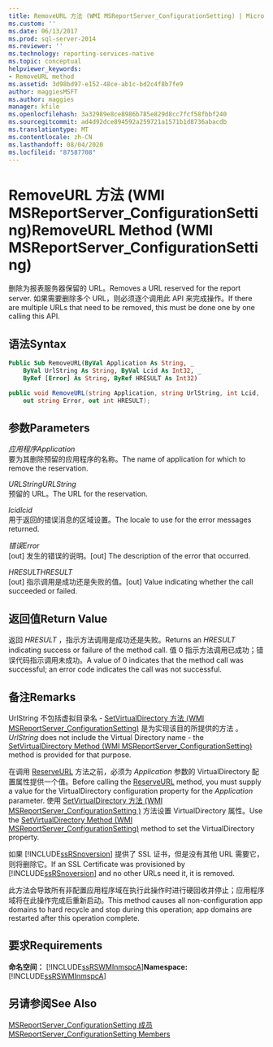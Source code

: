 ```yaml
---
title: RemoveURL 方法 (WMI MSReportServer_ConfigurationSetting) | Microsoft Docs
ms.custom: ''
ms.date: 06/13/2017
ms.prod: sql-server-2014
ms.reviewer: ''
ms.technology: reporting-services-native
ms.topic: conceptual
helpviewer_keywords:
- RemoveURL method
ms.assetid: 3d98bd97-e152-48ce-ab1c-bd2c4f8b7fe9
author: maggiesMSFT
ms.author: maggies
manager: kfile
ms.openlocfilehash: 3a32989e8ce8986b785e829d8cc7fcf58fbbf240
ms.sourcegitcommit: ad4d92dce894592a259721a1571b1d8736abacdb
ms.translationtype: MT
ms.contentlocale: zh-CN
ms.lasthandoff: 08/04/2020
ms.locfileid: "87587708"
---
```

# <a name="removeurl-method-wmi-msreportserver_configurationsetting"></a><span data-ttu-id="05cf6-102">RemoveURL 方法 (WMI MSReportServer_ConfigurationSetting)</span><span class="sxs-lookup"><span data-stu-id="05cf6-102">RemoveURL Method (WMI MSReportServer_ConfigurationSetting)</span></span>
  <span data-ttu-id="05cf6-103">删除为报表服务器保留的 URL。</span><span class="sxs-lookup"><span data-stu-id="05cf6-103">Removes a URL reserved for the report server.</span></span> <span data-ttu-id="05cf6-104">如果需要删除多个 URL，则必须逐个调用此 API 来完成操作。</span><span class="sxs-lookup"><span data-stu-id="05cf6-104">If there are multiple URLs that need to be removed, this must be done one by one calling this API.</span></span>  
  
## <a name="syntax"></a><span data-ttu-id="05cf6-105">语法</span><span class="sxs-lookup"><span data-stu-id="05cf6-105">Syntax</span></span>  
  
```vb  
Public Sub RemoveURL(ByVal Application As String, _  
    ByVal UrlString As String, ByVal Lcid As Int32, _  
    ByRef [Error] As String, ByRef HRESULT As Int32)  
```  
  
```csharp  
public void RemoveURL(string Application, string UrlString, int Lcid,   
    out string Error, out int HRESULT);  
```  
  
## <a name="parameters"></a><span data-ttu-id="05cf6-106">参数</span><span class="sxs-lookup"><span data-stu-id="05cf6-106">Parameters</span></span>  
 <span data-ttu-id="05cf6-107">*应用程序*</span><span class="sxs-lookup"><span data-stu-id="05cf6-107">*Application*</span></span>  
 <span data-ttu-id="05cf6-108">要为其删除预留的应用程序的名称。</span><span class="sxs-lookup"><span data-stu-id="05cf6-108">The name of application for which to remove the reservation.</span></span>  
  
 <span data-ttu-id="05cf6-109">*URLString*</span><span class="sxs-lookup"><span data-stu-id="05cf6-109">*URLString*</span></span>  
 <span data-ttu-id="05cf6-110">预留的 URL。</span><span class="sxs-lookup"><span data-stu-id="05cf6-110">The URL for the reservation.</span></span>  
  
 <span data-ttu-id="05cf6-111">*lcid*</span><span class="sxs-lookup"><span data-stu-id="05cf6-111">*lcid*</span></span>  
 <span data-ttu-id="05cf6-112">用于返回的错误消息的区域设置。</span><span class="sxs-lookup"><span data-stu-id="05cf6-112">The locale to use for the error messages returned.</span></span>  
  
 <span data-ttu-id="05cf6-113">*错误*</span><span class="sxs-lookup"><span data-stu-id="05cf6-113">*Error*</span></span>  
 <span data-ttu-id="05cf6-114">[out] 发生的错误的说明。</span><span class="sxs-lookup"><span data-stu-id="05cf6-114">[out] The description of the error that occurred.</span></span>  
  
 <span data-ttu-id="05cf6-115">*HRESULT*</span><span class="sxs-lookup"><span data-stu-id="05cf6-115">*HRESULT*</span></span>  
 <span data-ttu-id="05cf6-116">[out] 指示调用是成功还是失败的值。</span><span class="sxs-lookup"><span data-stu-id="05cf6-116">[out] Value indicating whether the call succeeded or failed.</span></span>  
  
## <a name="return-value"></a><span data-ttu-id="05cf6-117">返回值</span><span class="sxs-lookup"><span data-stu-id="05cf6-117">Return Value</span></span>  
 <span data-ttu-id="05cf6-118">返回 *HRESULT* ，指示方法调用是成功还是失败。</span><span class="sxs-lookup"><span data-stu-id="05cf6-118">Returns an *HRESULT* indicating success or failure of the method call.</span></span> <span data-ttu-id="05cf6-119">值 0 指示方法调用已成功；错误代码指示调用未成功。</span><span class="sxs-lookup"><span data-stu-id="05cf6-119">A value of 0 indicates that the method call was successful; an error code indicates the call was not successful.</span></span>  
  
## <a name="remarks"></a><span data-ttu-id="05cf6-120">备注</span><span class="sxs-lookup"><span data-stu-id="05cf6-120">Remarks</span></span>  
 <span data-ttu-id="05cf6-121">UrlString 不包括虚拟目录名 - [SetVirtualDirectory 方法 (WMI MSReportServer_ConfigurationSetting)](configurationsetting-method-setvirtualdirectory.md) 是为实现该目的所提供的方法  。</span><span class="sxs-lookup"><span data-stu-id="05cf6-121">*UrlString* does not include the Virtual Directory name - the [SetVirtualDirectory Method &#40;WMI MSReportServer_ConfigurationSetting&#41;](configurationsetting-method-setvirtualdirectory.md) method is provided for that purpose.</span></span>  
  
 <span data-ttu-id="05cf6-122">在调用 [ReserveURL](configurationsetting-method-reserveurl.md) 方法之前，必须为 *Application* 参数的 VirtualDirectory 配置属性提供一个值。</span><span class="sxs-lookup"><span data-stu-id="05cf6-122">Before calling the [ReserveURL](configurationsetting-method-reserveurl.md) method, you must supply a value for the VirtualDirectory configuration property for the *Application* parameter.</span></span> <span data-ttu-id="05cf6-123">使用 [SetVirtualDirectory 方法 (WMI MSReportServer_ConfigurationSetting )](configurationsetting-method-setvirtualdirectory.md) 方法设置 VirtualDirectory 属性。</span><span class="sxs-lookup"><span data-stu-id="05cf6-123">Use the [SetVirtualDirectory Method &#40;WMI MSReportServer_ConfigurationSetting&#41;](configurationsetting-method-setvirtualdirectory.md) method to set the VirtualDirectory property.</span></span>  
  
 <span data-ttu-id="05cf6-124">如果 [!INCLUDE[ssRSnoversion](../../includes/ssrsnoversion-md.md)] 提供了 SSL 证书，但是没有其他 URL 需要它，则将删除它。</span><span class="sxs-lookup"><span data-stu-id="05cf6-124">If an SSL Certificate was provisioned by [!INCLUDE[ssRSnoversion](../../includes/ssrsnoversion-md.md)] and no other URLs need it, it is removed.</span></span>  
  
 <span data-ttu-id="05cf6-125">此方法会导致所有非配置应用程序域在执行此操作时进行硬回收并停止；应用程序域将在此操作完成后重新启动。</span><span class="sxs-lookup"><span data-stu-id="05cf6-125">This method causes all non-configuration app domains to hard recycle and stop during this operation; app domains are restarted after this operation complete.</span></span>  
  
## <a name="requirements"></a><span data-ttu-id="05cf6-126">要求</span><span class="sxs-lookup"><span data-stu-id="05cf6-126">Requirements</span></span>  
 <span data-ttu-id="05cf6-127">**命名空间：** [!INCLUDE[ssRSWMInmspcA](../../includes/ssrswminmspca-md.md)]</span><span class="sxs-lookup"><span data-stu-id="05cf6-127">**Namespace:** [!INCLUDE[ssRSWMInmspcA](../../includes/ssrswminmspca-md.md)]</span></span>  
  
## <a name="see-also"></a><span data-ttu-id="05cf6-128">另请参阅</span><span class="sxs-lookup"><span data-stu-id="05cf6-128">See Also</span></span>  
 [<span data-ttu-id="05cf6-129">MSReportServer_ConfigurationSetting 成员</span><span class="sxs-lookup"><span data-stu-id="05cf6-129">MSReportServer_ConfigurationSetting Members</span></span>](msreportserver-configurationsetting-members.md)  
  
  
